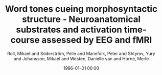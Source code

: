 ---
layout: post
title: Word tones cueing morphosyntactic structure - Neuroanatomical substrates and activation time-course assessed by EEG and fMRI

date: 1996-01-01 00:00
author: Roll, Mikael and Söderström, Pelle and Mannfolk, Peter and Shtyrov, Yury and Johansson, Mikael and Westen, Danielle van and Horne, Merle
tags: ["erp","fmri","grammar","inferior frontal gyrus","lexical tone","morphology","superior temporal gyrus","word accent"]
journal: Brain and Language

link: https://doi.org/10.1016/j.bandl.2015.07.009

year: 2015
---
